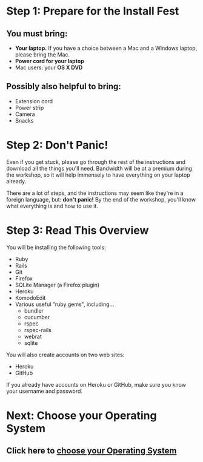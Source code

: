 # Step 1: Prepare for the Install Fest

## You must bring:

* **Your laptop.** If you have a choice between a Mac and a Windows laptop, please bring the Mac.
* **Power cord for your laptop**
* Mac users: your **OS X DVD**

## Possibly also helpful to bring:

* Extension cord
* Power strip
* Camera
* Snacks

# Step 2: Don't Panic!

Even if you get stuck, please go through the rest of the instructions and download all the things you'll need. Bandwidth will be at a premium during the workshop, so it will help immensely to have everything on your laptop already.

There are a lot of steps, and the instructions may seem like they're in a foreign language, but: **don't panic!** By the end of the workshop, you'll know what everything is and how to use it.

# Step 3: Read This Overview

You will be installing the following tools:

* Ruby
* Rails
* Git
* Firefox
* SQLite Manager (a Firefox plugin)
* Heroku
* KomodoEdit
* Various useful "ruby gems", including...
  * bundler
  * cucumber
  * rspec
  * rspec-rails
  * webrat
  * sqlite

You will also create accounts on two web sites:

* Heroku
* GitHub

If you already have accounts on Heroku or GitHub, make sure you know your username and password.

# Next: Choose your Operating System

## Click here to [choose your Operating System](choose_your_operating_system)
